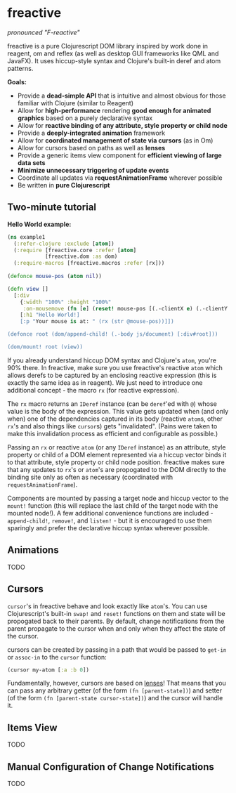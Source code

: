 # freactive
*pronounced "F-reactive"*

freactive is a pure Clojurescript DOM library inspired by work done in reagent, om and reflex (as well as desktop GUI frameworks like QML and JavaFX). It uses hiccup-style syntax and Clojure's built-in deref and atom patterns.

**Goals:**
* Provide a **dead-simple API** that is intuitive and almost obvious for those familiar with Clojure (similar to Reagent)
* Allow for **high-performance** rendering **good enough for animated graphics** based on a purely declarative syntax
* Allow for **reactive binding of any attribute, style property or child node**
* Provide a **deeply-integrated animation** framework
* Allow for **coordinated management of state via cursors** (as in Om)
* Allow for cursors based on paths as well as **lenses**
* Provide a generic items view component for **efficient viewing of large data sets**
* **Minimize unnecessary triggering of update events**
* Coordinate all updates via **requestAnimationFrame** wherever possible
* Be written in **pure Clojurescript**


## Two-minute tutorial

**Hello World example:**

```clojure
(ns example1
  (:refer-clojure :exclude [atom])
  (:require [freactive.core :refer [atom]
            [freactive.dom :as dom)
  (:require-macros [freactive.macros :refer [rx]))
    
(defonce mouse-pos (atom nil))

(defn view []
  [:div
    {:width "100%" :height "100%"
     :on-mousemove (fn [e] (reset! mouse-pos [(.-clientX e) (.-clientY e)]))}
    [:h1 "Hello World!]
    [:p "Your mouse is at: " (rx (str @mouse-pos))]])

(defonce root (dom/append-child! (.-body js/document) [:div#root]))

(dom/mount! root (view))
```

If you already understand hiccup DOM syntax and Clojure's `atom`, you're 90% there. In freactive, make sure you use freactive's reactive `atom` which allows derefs to be captured by an enclosing reactive expression (this is exactly the same idea as in reagent). We just need to introduce one additional concept - the macro `rx` (for reactive expression).



The `rx` macro returns an `IDeref` instance (can be `deref`'ed with `@`) whose value is the body of the expression. This value gets updated when (and only when) one of the dependencies captured in its body (reactive `atom`s, other `rx`'s and also things like `cursor`s) gets "invalidated". (Pains were taken to make this invalidation process as efficient and configurable as possible.)

Passing an `rx` or reactive `atom` (or any `IDeref` instance) as an attribute, style property or child of a DOM element represented via a hiccup vector binds it to that attribute, style property or child node position. freactive makes sure that any updates to `rx`'s or `atom`'s are propogated to the DOM directly to the binding site only as often as necessary (coordinated with `requestAnimationFrame`).

Components are mounted by passing a target node and hiccup vector to the `mount!` function (this will replace the last child of the target node with the mounted node!). A few additional convenience functions are included - `append-child!`, `remove!`, and `listen!` - but it is encouraged to use them sparingly and prefer the declarative hiccup syntax wherever possible.

## Animations

TODO

## Cursors

`cursor`'s in freactive behave and look exactly like `atom`'s. You can use Clojurescript's built-in `swap!` and `reset!` functions on them and state will be propogated back to their parents. By default, change notifications from the parent propagate to the cursor when and only when they affect the state of the cursor.

cursors can be created by passing in a path that would be passed to `get-in` or `assoc-in` to the `cursor` function:

```clojure
(cursor my-atom [:a :b 0])
```

Fundamentally, however, cursors are based on [lenses](https://speakerdeck.com/markhibberd/lens-from-the-ground-up-in-clojure)! That means that you can pass any arbitrary getter (of the form `(fn [parent-state])`) and setter (of the form `(fn [parent-state cursor-state])`) and the cursor will handle it.

## Items View

TODO

## Manual Configuration of Change Notifications

TODO



